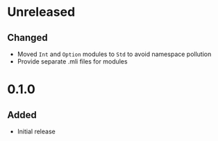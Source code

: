 # Unreleased

## Changed

- Moved `Int` and `Option` modules to `Std` to avoid namespace pollution
- Provide separate .mli files for modules

# 0.1.0

## Added

- Initial release
